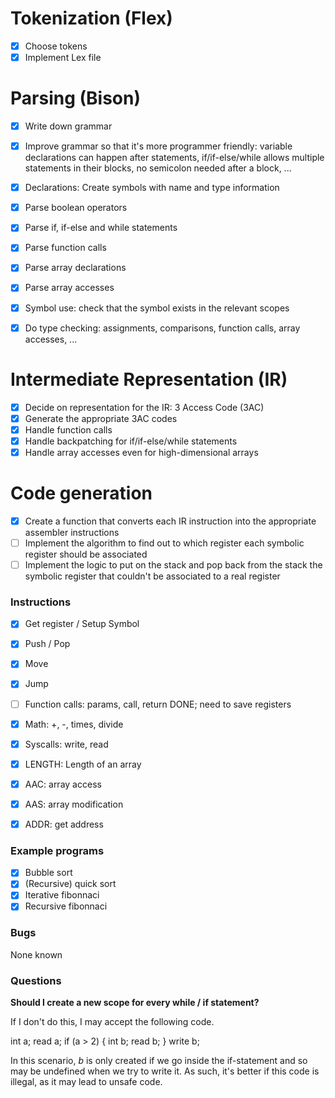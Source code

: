 # Tokenization (Flex)

- [x] Choose tokens
- [x] Implement Lex file

# Parsing (Bison)

- [x] Write down grammar
- [x] Improve grammar so that it's more programmer friendly: variable declarations can happen after statements, if/if-else/while allows multiple statements in their blocks, no semicolon needed after a block, ...
- [x] Declarations: Create symbols with name and type information
- [x] Parse boolean operators
- [x] Parse if, if-else and while statements
- [x] Parse function calls
- [x] Parse array declarations
- [x] Parse array accesses
- [x] Symbol use: check that the symbol exists in the relevant scopes
- [x] Do type checking: assignments, comparisons, function calls, array accesses, ...


# Intermediate Representation (IR)

- [x] Decide on representation for the IR: 3 Access Code (3AC)
- [x] Generate the appropriate 3AC codes
- [x] Handle function calls
- [x] Handle backpatching for if/if-else/while statements
- [x] Handle array accesses even for high-dimensional arrays

# Code generation

- [x] Create a function that converts each IR instruction into the appropriate assembler instructions 
- [ ] Implement the algorithm to find out to which register each symbolic register should be associated
- [ ] Implement the logic to put on the stack and pop back from the stack the symbolic register that couldn't be associated to a real register

### Instructions

- [x] Get register / Setup Symbol
- [x] Push / Pop
- [x] Move
- [x] Jump
- [ ] Function calls: params, call, return DONE; need to save registers
- [x] Math: +, -, times, divide
- [x] Syscalls: write, read 
- [x] LENGTH: Length of an array
- [x] AAC: array access
- [x] AAS: array modification
- [x] ADDR: get address


### Example programs

- [x] Bubble sort
- [x] (Recursive) quick sort
- [x] Iterative fibonnaci
- [x] Recursive fibonnaci

### Bugs

None known

### Questions

**Should I create a new scope for every while / if statement?**

If I don't do this, I may accept the following code.

int a;
read a;
if (a > 2) {
    int b;
    read b;
}
write b;

In this scenario, *b* is only created if we go inside the if-statement and so may be undefined 
when we try to write it. As such, it's better if this code is illegal, as it may lead to unsafe code.
